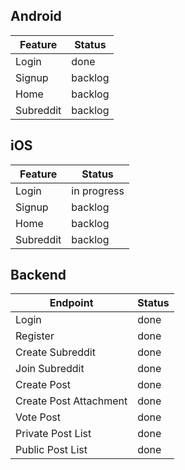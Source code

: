 ## Android

| Feature   | Status  |
|-----------|---------|
| Login     | done    |
| Signup    | backlog |
| Home      | backlog |
| Subreddit | backlog |

## iOS

| Feature   | Status      |
|-----------|-------------|
| Login     | in progress |
| Signup    | backlog     |
| Home      | backlog     |
| Subreddit | backlog     |

## Backend

| Endpoint               | Status |
|------------------------|--------|
| Login                  | done   |
| Register               | done   |
| Create Subreddit       | done   |
| Join Subreddit         | done   |
| Create Post            | done   |
| Create Post Attachment | done   |
| Vote Post              | done   |
| Private Post List      | done   |
| Public Post List       | done   |